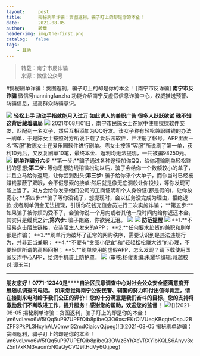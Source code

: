 ```yaml
---
layout:     post
title:      揭秘刷单诈骗：贪图返利，骗子盯上的却是你的本金！
date:       2021-08-05
author:     转载
header-img: img/the-first.png
catalog:   false
tags:
    - 其他
---
```


<blockquote><p>转载：南宁市反诈骗<br>
来源：微信公众号</p></blockquote>

#揭秘刷单诈骗：贪图返利，骗子盯上的却是你的本金！
[南宁市反诈骗]
**南宁市反诈骗**
微信号nanningfanzha
功能介绍南宁反虚假信息诈骗中心，权威推送预警、防骗信息，提高群众防骗意识。

![]({{site.baseurl}}/postimg/P9ficrEVSdibaLmHiaibPNmSAfku7xGlvNt9rib2TWro84gcysZZiaF2xmZ1yUV5A3AKAEMj32FdibO2SiaXWaSOeYIeUQ.gif)
**轻松上手**
**动动手指就能月入过万**
**如此诱人的兼职广告**
**很多人跃跃欲试**
**殊不知这背后藏着骗局**
![]({{site.baseurl}}/postimg/m6vdLvvo6W4JLzNdMXr72xlu3AoKX9TX3XdsrsXvuKXt3vetWa7WsXCibpic5eOBlxojYdYZoRzladOAAC4uWJyg.png)
2021年08月01日，南宁市民陈女士在家中使用探探软件交友，匹配到一名女子，然后互相添加为QQ好友。该女子称有轻松兼职赚钱的办法—刷单，于是陈女士按照对方所说下载了爱乐园软件，并注册了帐号。APP里面一名“客服”教陈女士在爱乐园软件进行刷单。陈女士按照“客服”所说刷了第一单，获利10元后，又反复刷单10笔，最终本金、返利均无法提现，一共被骗98250元。
![]({{site.baseurl}}/postimg/ePsz7UicWChSTSkQO8bUrKUEUrJPx4PuiaIibfc4SsOiafGfrgqPyGXicUyJ3ibGXVeIX743EjPMbr2JfYd6YZGhfdiag.gif)
**刷单诈骗分六步**
**第一步:**骗子通过各种途径加你QQ，给你灌输刷单轻松赚钱的思想;**第二步:**
等你思想防线稍微松动以后，骗子会给你一个数额较小的单子，并且立马给你返现，让你尝到甜头;**第三步:**
骗子给你来个大单子，而你当时已经被赚钱蒙蔽了双眼，会不假思索的接单;然后就是像无底洞般让你投钱，等你发现可能上当了。对方会给你发来他们公司的工商证明和个人身份证(都是假的)，让你放宽心;
**第四步:**骗子等你没钱了，想提现时，会以任务没完成为理由，拒绝退款;或者刷单佣金无法提现，引诱你花钱充值会员进行二次实施诈骗；
**第五步:**如果骗子被你烦的受不了，会骗你说一个月内或者其他一段时间内给你返还本金，其实只是缓兵之计;**第六步:**
骗子跑路，你欲哭无泪。
![]({{site.baseurl}}/postimg/m6vdLvvo6W4JLzNdMXr72xlu3AoKX9TXcrkp2Hz0TTUIMI95HMT75LWM8q9lXHmhtkML3dmViaPbHhlBXRGaJdA.jpeg)
![]({{site.baseurl}}/postimg/ePsz7UicWChSTSkQO8bUrKUEUrJPx4PuiaIibfc4SsOiafGfrgqPyGXicUyJ3ibGXVeIX743EjPMbr2JfYd6YZGhfdiag.gif)
**防范提醒**
![]({{site.baseurl}}/postimg/ePsz7UicWChSTSkQO8bUrKUEUrJPx4PuiaDH8OMic6iadDicicDuuickggbZp9GsMDcBXHZ5zQrMksYKUTvsNVeeA8pHw.gif)
**1.**不轻易点击陌生链接，安装陌生人发来的APP；
**2.**任何要求垫资的兼职和刷单都是诈骗；
**3.**刷单行为破坏了正常的网购秩序，需要认识到是违法违规行为，并非正当兼职；
**4.**不要有“贪图小便宜”和“轻轻松松赚大钱”的心理，不要轻信所谓的高额回报；
**5.**刷单使用的虚假APP，怎么发现？请下载使用国家反诈中心APP，给您手机装上防护罩。
![]({{site.baseurl}}/postimg/m6vdLvvo6W6Tiac8OI3Y0A9JmzpQqztjffOIfGdGhKfuU8YQiaGrq35wPgkTNVJjn33HzlO6NaLUpdOAOrwov3JA.png)
(审核:杨俊责编:朱耀华编辑:蒋越校对:谭玉兰)
***
**朋友您好！0771-12340是****自治区民意调查中心对社会公众安全感满意度开展随机调查的电话。**
**如果您觉得南宁公安民警、辅警的努力和付出值得肯定，请在接到来电时给予我们公正的评价！您的十分满意是我们奋斗的目标，您的支持将激励我们不断改进工作，提升服务！感谢您的帮助，欢迎您的监督！**
![]({{site.baseurl}}/postimg/m6vdLvvo6W5fQq5uP97UPEfQib8pibeQ3OIeVDxD23H3A2hshm9VPKwY5lU5bLvcdcrPes5XplD3ibsbDFZwyKDqA.jpeg)![](2021-08-05
揭秘刷单诈骗：贪图返利，骗子盯上的却是你的本金！\\m6vdLvvo6W5fQq5uP97UPEfQib8pibeQ3O6xszEKrOIVUeqKBqqtvOspJ2BZPF3PkPL3HxyhALV0mwl32mdCiaicvQ.jpeg)![](2021-08-05
揭秘刷单诈骗：贪图返利，骗子盯上的却是你的本金！\\m6vdLvvo6W5fQq5uP97UPEfQib8pibeQ3OWz6YhXeVRXYibKQLS6Anyv3xZ5nt7xKM3vaom5N0aQyCVQ9ltHdVy6Q.jpeg)
